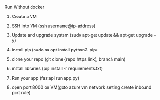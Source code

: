Run Without docker
1) Create a VM
2) SSH into VM (ssh username@ip-address)
3) Update and upgrade system (sudo apt-get update && apt-get upgrade -y)
4) install pip (sudo su
				apt install python3-pip)
				
5) clone your repo (git clone {repo https link}, branch main)
6) install libraries (pip install -r requirements.txt)
7) Run your app (fastapi run app.py)
8) open port 8000 on VM(goto azure vm network setting
						create inbound port rule)
						
